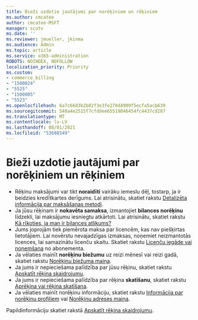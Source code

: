 ```yaml
---
title: Bieži uzdotie jautājumi par norēķiniem un rēķiniem
ms.author: cmcatee
author: cmcatee-MSFT
manager: scotv
ms.date: ''
ms.reviewer: jmueller, jkinma
ms.audience: Admin
ms.topic: article
ms.service: o365-administration
ROBOTS: NOINDEX, NOFOLLOW
localization_priority: Priority
ms.custom:
- commerce_billing
- "1500024"
- "5525"
- "1500005"
- "5523"
ms.openlocfilehash: 6a7c6683b2b82f3e3fe270d4909f5ecfa5acb639
ms.sourcegitcommit: 540a4e2515f7cfddee65519046454fc4437cd287
ms.translationtype: MT
ms.contentlocale: lv-LV
ms.lasthandoff: 08/01/2021
ms.locfileid: "53688549"
---
```

# <a name="billing-or-invoice-faq"></a>Bieži uzdotie jautājumi par norēķiniem un rēķiniem

- Rēķinu maksājumi var tikt **noraidīti** vairāku iemeslu dēļ, tostarp, ja ir beidzies kredītkartes derīgums. Lai atrisinātu, skatiet rakstu [Detalizēta informācija par maksāšanas metodi](/microsoft-365/commerce/billing-and-payments/manage-payment-methods#update-payment-method-details).
- Ja jūsu rēķinam ir **nokavēta samaksa**, izmantojiet **bilances norēķinu** līdzekli, lai maksājumu iesniegtu atkārtoti. Lai atrisinātu, skatiet rakstu [Kā rīkoties, ja man ir bilances atlikums?](/microsoft-365/commerce/billing-and-payments/pay-for-your-subscription#what-if-i-have-an-outstanding-balance)
- Jums joprojām tiek piemērota maksa par licencēm, kas nav piešķirtas lietotājiem. Lai novērstu nevajadzīgas izmaksas, noņemiet neizmantotās licences, lai samazinātu licenču skaitu. Skatiet rakstu [Licenču iegāde vai noņemšana](/microsoft-365/commerce/licenses/buy-licenses) no abonementa.
- Ja vēlaties mainīt **norēķinu biežumu** uz reizi mēnesī vai reizi gadā, skatiet rakstu [Norēķinu biežuma maiņa](/microsoft-365/commerce/billing-and-payments/change-payment-frequency).
- Ja jums ir nepieciešama palīdzība par jūsu rēķinu, skatiet rakstu [Apskatīt rēķina skaidrojumu](/microsoft-365/commerce/billing-and-payments/understand-your-invoice2).
- Ja jums ir nepieciešama palīdzība par rēķina **skatīšanu**, skatiet rakstu [Aprēķina vai rēķina skatīšana](/microsoft-365/commerce/billing-and-payments/view-your-bill-or-invoice).
- Ja vēlaties mainīt norēķinu informāciju, skatiet rakstu [Informācija par norēķinu profiliem](/microsoft-365/commerce/billing-and-payments/manage-billing-profiles) vai [Norēķinu adreses maiņa](/microsoft-365/commerce/billing-and-payments/change-your-billing-addresses).

Papildinformāciju skatiet rakstā [Apskatīt rēķina skaidrojumu](/microsoft-365/commerce/billing-and-payments/understand-your-invoice2).